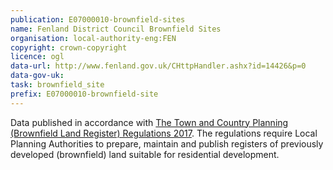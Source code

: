 ```yaml
---
publication: E07000010-brownfield-sites
name: Fenland District Council Brownfield Sites
organisation: local-authority-eng:FEN
copyright: crown-copyright
licence: ogl
data-url: http://www.fenland.gov.uk/CHttpHandler.ashx?id=14426&p=0
data-gov-uk: 
task: brownfield_site
prefix: E07000010-brownfield-site
---
```


Data published in accordance with [The Town and Country Planning (Brownfield Land Register) Regulations 2017](http://www.legislation.gov.uk/uksi/2017/403/contents/made).
The regulations require Local Planning Authorities to prepare, maintain and publish registers of previously developed (brownfield) land suitable for residential development.

